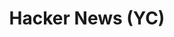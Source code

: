 ---
description: 懂的自然懂。
layout: post
results:
- primaryGenreName: News
  version: '1.1'
  trackViewUrl: https://itunes.apple.com/cn/app/hacker-news-yc/id713733435?mt=8&uo=4
  artworkUrl100: http://a1966.phobos.apple.com/us/r30/Purple4/v4/25/8f/4f/258f4f22-e58c-52a3-6470-dfc81fd0aa8c/mzl.ozsylufb.png
  artworkUrl60: http://a1700.phobos.apple.com/us/r30/Purple4/v4/9c/7a/a9/9c7aa95c-dcdc-b51d-30cc-144a9e372d5e/AppIcon57x57.png
  sellerName: Dharmesh Patel
  supportedDevices:
  - iPhone5c
  - iPodTouchFifthGen
  - iPad23G
  - iPhone4
  - iPhone-3GS
  - iPadFourthGen4G
  - iPodTouchourthGen
  - iPhone4S
  - iPadMini
  - iPhone5s
  - iPad2Wifi
  - iPadMini4G
  - iPhone5
  - iPadFourthGen
  - iPadThirdGen4G
  - iPadThirdGen
  genres:
  - 新闻
  - 生活
  trackName: Hacker News (YC)
  description: "Read Hacker News (https://news.ycombinator.com/) articles
    and comments with this clean, simple, modern looking and fast performing
    universal app.\nYou can filter stories by\n• Ask HN \n• Show HN\n• Today's
    Best\n• Yesterday's Best \n• Last 7 days Best\n• NoobStories\n• Newest\n\nTwo
    themes\n• Standard YC color theme\n• Dark theme\n\n• Articles are presented
    in a readable mode using readability.\n• Open other links in built in
    browser within the app."
  price: 0
  trackId: 713733435
  releaseDate: '2013-10-03T12:04:49Z'
  screenshotUrls:
  - http://a3.mzstatic.com/us/r30/Purple/v4/e2/a3/5b/e2a35bef-c6c8-5f4d-2df0-35816cabca8e/screen1136x1136.jpeg
  - http://a1.mzstatic.com/us/r30/Purple4/v4/c7/b9/64/c7b964e8-4675-720e-bf9e-7d6d7cf8de51/screen1136x1136.jpeg
  - http://a1.mzstatic.com/us/r30/Purple6/v4/a7/53/ac/a753ac00-a407-6b6b-01a6-ca3bdb82756d/screen1136x1136.jpeg
  - http://a3.mzstatic.com/us/r30/Purple6/v4/98/38/a2/9838a25f-150c-4710-6dd9-0392feb9e6ba/screen1136x1136.jpeg
  - http://a3.mzstatic.com/us/r30/Purple4/v4/37/1a/09/371a09a9-d20e-bb9e-65cb-5e4e4be16d40/screen1136x1136.jpeg
  artistViewUrl: https://itunes.apple.com/cn/artist/dharmesh-patel/id713733438?uo=4
  primaryGenreId: 6009
  kind: software
  fileSizeBytes: '1881662'
  bundleId: com.premii.hn
  releaseNotes: '- Share (Twitter, Facebook, Email, Copy etc).

    - Second page of FP stories

    - Other bug fixes'
  trackContentRating: 9+
  artistName: Dharmesh Patel
  trackCensoredName: Hacker News (YC)
  isGameCenterEnabled: false
  contentAdvisoryRating: 9+
  languageCodesISO2A:
  - EN
  features:
  - iosUniversal
  wrapperType: software
  artworkUrl512: http://a1966.phobos.apple.com/us/r30/Purple4/v4/25/8f/4f/258f4f22-e58c-52a3-6470-dfc81fd0aa8c/mzl.ozsylufb.png
  formattedPrice: 免费
  artistId: 713733438
  genreIds:
  - '6009'
  - '6012'
  currency: CNY
  ipadScreenshotUrls:
  - http://a4.mzstatic.com/us/r30/Purple6/v4/ef/c3/cd/efc3cd52-e4c7-922a-a0f4-a5f7593ff714/screen480x480.jpeg
  - http://a1.mzstatic.com/us/r30/Purple/v4/e7/2f/87/e72f8717-e25e-8b1c-099e-0b50f6d714f1/screen480x480.jpeg
  - http://a2.mzstatic.com/us/r30/Purple6/v4/8e/b2/e3/8eb2e3c0-7cdd-b650-02d9-817f026e5813/screen480x480.jpeg
  - http://a5.mzstatic.com/us/r30/Purple/v4/ad/f2/af/adf2af9c-9872-4ee2-ac9f-eca54eb277ea/screen480x480.jpeg
category: 新闻
tags: tag1
resultCount: 1
title: Hacker News (YC)

---